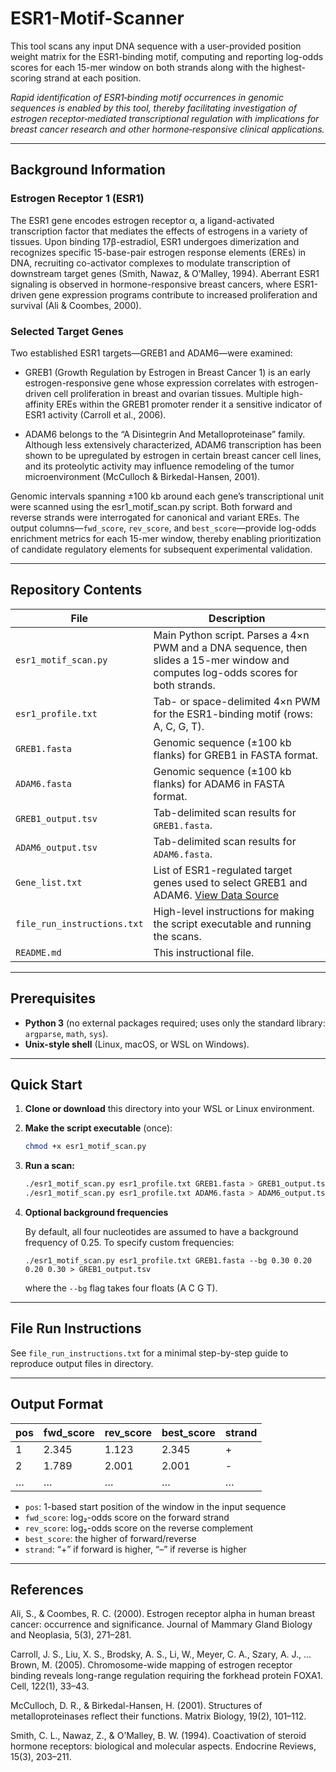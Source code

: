 # ESR1-Motif-Scanner

This tool scans any input DNA sequence with a user-provided position weight matrix for the ESR1-binding motif, computing and reporting log-odds scores for each 15-mer window on both strands along with the highest-scoring strand at each position.

_Rapid identification of ESR1‐binding motif occurrences in genomic sequences is enabled by this tool, thereby facilitating investigation of estrogen receptor‐mediated transcriptional regulation with implications for breast cancer research and other hormone‐responsive clinical applications._

---

## Background Information
### Estrogen Receptor 1 (ESR1)

The ESR1 gene encodes estrogen receptor α, a ligand-activated transcription factor that mediates the effects of estrogens in a variety of tissues. Upon binding 17β-estradiol, ESR1 undergoes dimerization and recognizes specific 15-base-pair estrogen response elements (EREs) in DNA, recruiting co-activator complexes to modulate transcription of downstream target genes (Smith, Nawaz, & O’Malley, 1994). Aberrant ESR1 signaling is observed in hormone-responsive breast cancers, where ESR1-driven gene expression programs contribute to increased proliferation and survival (Ali & Coombes, 2000).

### Selected Target Genes
Two established ESR1 targets—GREB1 and ADAM6—were examined:

- GREB1 (Growth Regulation by Estrogen in Breast Cancer 1) is an early estrogen-responsive gene whose expression correlates with estrogen-driven cell proliferation in breast and ovarian tissues. Multiple high-affinity EREs within the GREB1 promoter render it a sensitive indicator of ESR1 activity (Carroll et al., 2006).

- ADAM6 belongs to the “A Disintegrin And Metalloproteinase” family. Although less extensively characterized, ADAM6 transcription has been shown to be upregulated by estrogen in certain breast cancer cell lines, and its proteolytic activity may influence remodeling of the tumor microenvironment (McCulloch & Birkedal-Hansen, 2001).

Genomic intervals spanning ±100 kb around each gene’s transcriptional unit were scanned using the esr1_motif_scan.py script. Both forward and reverse strands were interrogated for canonical and variant EREs. The output columns—`fwd_score`, `rev_score`, and `best_score`—provide log-odds enrichment metrics for each 15-mer window, thereby enabling prioritization of candidate regulatory elements for subsequent experimental validation.

---

## Repository Contents

| File                      | Description                                                                                 |
|---------------------------|---------------------------------------------------------------------------------------------|
| `esr1_motif_scan.py`      | Main Python script. Parses a 4×n PWM and a DNA sequence, then slides a 15-mer window and computes log-odds scores for both strands. |
| `esr1_profile.txt`        | Tab- or space-delimited 4×n PWM for the ESR1-binding motif (rows: A, C, G, T).              |
| `GREB1.fasta`             | Genomic sequence (±100 kb flanks) for GREB1 in FASTA format.                                 |
| `ADAM6.fasta`             | Genomic sequence (±100 kb flanks) for ADAM6 in FASTA format.                                 |
| `GREB1_output.tsv`        | Tab-delimited scan results for `GREB1.fasta`.                                               |
| `ADAM6_output.tsv`        | Tab-delimited scan results for `ADAM6.fasta`.                                               |
| `Gene_list.txt`           | List of ESR1-regulated target genes used to select GREB1 and ADAM6. [View Data Source](https://www.genecards.org/cgi-bin/carddisp.pl?gene=ESR1)|
| `file_run_instructions.txt` | High-level instructions for making the script executable and running the scans.             |
| `README.md` | This instructional file.             |

---

## Prerequisites

- **Python 3** (no external packages required; uses only the standard library: `argparse`, `math`, `sys`).
- **Unix-style shell** (Linux, macOS, or WSL on Windows).

---

## Quick Start

1. **Clone or download** this directory into your WSL or Linux environment.

2. **Make the script executable** (once):
   ```bash
   chmod +x esr1_motif_scan.py
3. **Run a scan:**
   ```bash
   ./esr1_motif_scan.py esr1_profile.txt GREB1.fasta > GREB1_output.tsv
   ./esr1_motif_scan.py esr1_profile.txt ADAM6.fasta > ADAM6_output.tsv
4. **Optional background frequencies**
   
   By default, all four nucleotides are assumed to have a background frequency of 0.25. To specify custom frequencies:
   
       ./esr1_motif_scan.py esr1_profile.txt GREB1.fasta --bg 0.30 0.20 0.20 0.30 > GREB1_output.tsv
   where the `--bg` flag takes four floats (A C G T).

---

## File Run Instructions
See `file_run_instructions.txt` for a minimal step-by-step guide to reproduce output files in directory.

---

## Output Format
| pos | fwd_score | rev_score | best_score | strand |
|-----|-----------|-----------|------------|--------|
| 1   | 2.345     | 1.123     | 2.345      | +      |
| 2   | 1.789     | 2.001     | 2.001      | -      |
| …   | …         | …         | …          | …      |

- `pos`: 1-based start position of the window in the input sequence
- `fwd_score`: log₂-odds score on the forward strand
- `rev_score`: log₂-odds score on the reverse complement
- `best_score`: the higher of forward/reverse
- `strand`: “+” if forward is higher, “–” if reverse is higher

---

## References

Ali, S., & Coombes, R. C. (2000). Estrogen receptor alpha in human breast cancer: occurrence and significance. Journal of Mammary Gland Biology and Neoplasia, 5(3), 271–281.

Carroll, J. S., Liu, X. S., Brodsky, A. S., Li, W., Meyer, C. A., Szary, A. J., … Brown, M. (2005). Chromosome-wide mapping of estrogen receptor binding reveals long-range regulation requiring the forkhead protein FOXA1. Cell, 122(1), 33–43.

McCulloch, D. R., & Birkedal-Hansen, H. (2001). Structures of metalloproteinases reflect their functions. Matrix Biology, 19(2), 101–112.

Smith, C. L., Nawaz, Z., & O’Malley, B. W. (1994). Coactivation of steroid hormone receptors: biological and molecular aspects. Endocrine Reviews, 15(3), 203–211.








